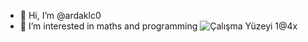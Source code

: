 - 👋 Hi, I’m @ardaklc0
- 👀 I’m interested in maths and programming
![Çalışma Yüzeyi 1@4x](https://user-images.githubusercontent.com/87716329/232118399-d655a4f2-6195-4cce-91d4-3b69e9de994e.png)
